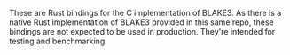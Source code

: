 These are Rust bindings for the C implementation of BLAKE3. As there is
a native Rust implementation of BLAKE3 provided in this same repo, these
bindings are not expected to be used in production. They're intended for
testing and benchmarking.
